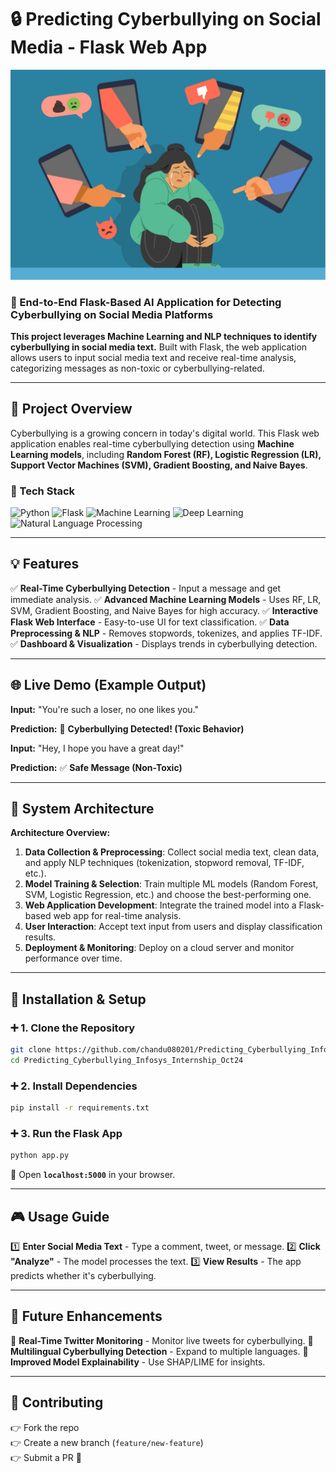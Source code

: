 # 🔒 Predicting Cyberbullying on Social Media - Flask Web App

![Cyberbullying Detection](https://github.com/chandu080201/Predicting_Cyberbullying_Infosys_Internship_Oct24/blob/main/WhatsApp%20Image%202025-03-22%20at%2022.15.30.gif)

### 🚀 End-to-End Flask-Based AI Application for Detecting Cyberbullying on Social Media Platforms

**This project leverages Machine Learning and NLP techniques to identify cyberbullying in social media text.** Built with Flask, the web application allows users to input social media text and receive real-time analysis, categorizing messages as non-toxic or cyberbullying-related.

---

## 📌 Project Overview

Cyberbullying is a growing concern in today's digital world. This Flask web application enables real-time cyberbullying detection using **Machine Learning models**, including **Random Forest (RF), Logistic Regression (LR), Support Vector Machines (SVM), Gradient Boosting, and Naive Bayes**.

### 🔧 Tech Stack

![Python](https://img.shields.io/badge/Python-3.10-blue?style=for-the-badge&logo=python)
![Flask](https://img.shields.io/badge/Flask-%E2%9C%94-black?style=for-the-badge&logo=flask)
![Machine Learning](https://img.shields.io/badge/Machine_Learning-%E2%9C%94-purple?style=for-the-badge)
![Deep Learning](https://img.shields.io/badge/Deep_Learning-%E2%9C%94-red?style=for-the-badge)
![Natural Language Processing](https://img.shields.io/badge/NLP-%E2%9C%94-green?style=for-the-badge)

---

## 💡 Features

✅ **Real-Time Cyberbullying Detection** - Input a message and get immediate analysis.
✅ **Advanced Machine Learning Models** - Uses RF, LR, SVM, Gradient Boosting, and Naive Bayes for high accuracy.
✅ **Interactive Flask Web Interface** - Easy-to-use UI for text classification.
✅ **Data Preprocessing & NLP** - Removes stopwords, tokenizes, and applies TF-IDF.
✅ **Dashboard & Visualization** - Displays trends in cyberbullying detection.

---

## 🌐 Live Demo (Example Output)

**Input:** "You're such a loser, no one likes you."

**Prediction:** 🚨 **Cyberbullying Detected! (Toxic Behavior)**

**Input:** "Hey, I hope you have a great day!"

**Prediction:** ✅ **Safe Message (Non-Toxic)**

---


## 🎨 System Architecture

**Architecture Overview:**
1. **Data Collection & Preprocessing**: Collect social media text, clean data, and apply NLP techniques (tokenization, stopword removal, TF-IDF, etc.).
2. **Model Training & Selection**: Train multiple ML models (Random Forest, SVM, Logistic Regression, etc.) and choose the best-performing one.
3. **Web Application Development**: Integrate the trained model into a Flask-based web app for real-time analysis.
4. **User Interaction**: Accept text input from users and display classification results.
5. **Deployment & Monitoring**: Deploy on a cloud server and monitor performance over time.

---

## 🔄 Installation & Setup

### ➕ 1. Clone the Repository
```bash
git clone https://github.com/chandu080201/Predicting_Cyberbullying_Infosys_Internship_Oct24.git
cd Predicting_Cyberbullying_Infosys_Internship_Oct24
```

### ➕ 2. Install Dependencies
```bash
pip install -r requirements.txt
```

### ➕ 3. Run the Flask App
```bash
python app.py
```

📍 Open **`localhost:5000`** in your browser.

---

## 🎮 Usage Guide

1️⃣ **Enter Social Media Text** - Type a comment, tweet, or message.
2️⃣ **Click "Analyze"** - The model processes the text.
3️⃣ **View Results** - The app predicts whether it's cyberbullying.

---

## 🌌 Future Enhancements

🚀 **Real-Time Twitter Monitoring** - Monitor live tweets for cyberbullying.
🚀 **Multilingual Cyberbullying Detection** - Expand to multiple languages.
🚀 **Improved Model Explainability** - Use SHAP/LIME for insights.

---

## 💪 Contributing

👉 Fork the repo  
👉 Create a new branch (`feature/new-feature`)  
👉 Submit a PR 🎉  
